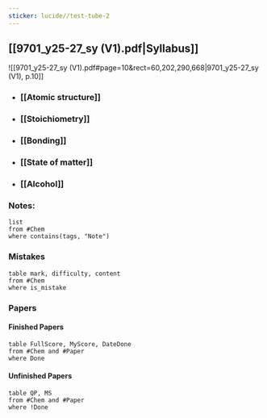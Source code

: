 ```yaml
---
sticker: lucide//test-tube-2
---
```

## [[9701_y25-27_sy (V1).pdf|Syllabus]]
![[9701_y25-27_sy (V1).pdf#page=10&rect=60,202,290,668|9701_y25-27_sy (V1), p.10]]

- ### [[Atomic structure]]
- ### [[Stoichiometry]]
- ### [[Bonding]]
- ### [[State of matter]]
- ### [[Alcohol]]
### Notes:
```dataview
list
from #Chem
where contains(tags, "Note")
```
### Mistakes
```dataview
table mark, difficulty, content
from #Chem 
where is_mistake
```

### Papers

#### Finished Papers
```dataview
table FullScore, MyScore, DateDone
from #Chem and #Paper
where Done
```
#### Unfinished Papers
```dataview
table QP, MS
from #Chem and #Paper
where !Done
```

